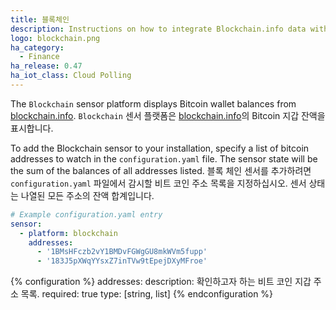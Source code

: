 ```yaml
---
title: 블록체인
description: Instructions on how to integrate Blockchain.info data within Home Assistant.
logo: blockchain.png
ha_category:
  - Finance
ha_release: 0.47
ha_iot_class: Cloud Polling
---
```


The `Blockchain` sensor platform displays Bitcoin wallet balances from [blockchain.info](https://blockchain.info).
`Blockchain` 센서 플랫폼은 [blockchain.info](https://blockchain.info)의 Bitcoin 지갑 잔액을 표시합니다.

To add the Blockchain sensor to your installation, specify a list of bitcoin addresses to watch in the `configuration.yaml` file. The sensor state will be the sum of the balances of all addresses listed.
블록 체인 센서를 추가하려면 `configuration.yaml` 파일에서 감시할 비트 코인 주소 목록을 지정하십시오. 센서 상태는 나열된 모든 주소의 잔액 합계입니다.

```yaml
# Example configuration.yaml entry
sensor:
  - platform: blockchain
    addresses:
      - '1BMsHFczb2vY1BMDvFGWgGU8mkWVm5fupp'
      - '183J5pXWqYYsxZ7inTVw9tEpejDXyMFroe'
```

{% configuration %}
addresses:
  description: 확인하고자 하는 비트 코인 지갑 주소 목록.
  required: true
  type: [string, list]
{% endconfiguration %}
